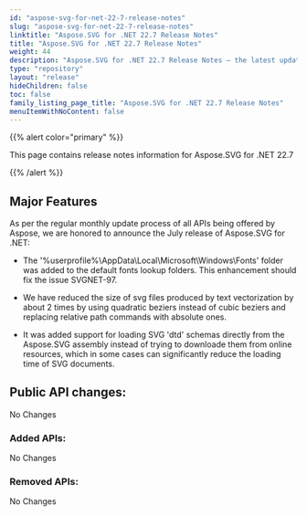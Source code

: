 ```yaml
---
id: "aspose-svg-for-net-22-7-release-notes"
slug: "aspose-svg-for-net-22-7-release-notes"
linktitle: "Aspose.SVG for .NET 22.7 Release Notes"
title: "Aspose.SVG for .NET 22.7 Release Notes"
weight: 44
description: "Aspose.SVG for .NET 22.7 Release Notes – the latest updates and fixes."
type: "repository"
layout: "release"
hideChildren: false
toc: false
family_listing_page_title: "Aspose.SVG for .NET 22.7 Release Notes"
menuItemWithNoContent: false
---
```

{{% alert color="primary" %}}

This page contains release notes information for Aspose.SVG for .NET 22.7

{{% /alert %}}

## **Major Features**

As per the regular monthly update process of all APIs being offered by Aspose, we are honored to announce the July release of Aspose.SVG for .NET:

* The '%userprofile%\AppData\Local\Microsoft\Windows\Fonts' folder was added to the default fonts lookup folders. This enhancement should fix the issue SVGNET-97.

* We have reduced the size of svg files produced by text vectorization by about 2 times by using quadratic beziers instead of cubic beziers and replacing relative path commands with absolute ones.

* It was added support for loading SVG 'dtd' schemas directly from the Aspose.SVG assembly instead of trying to downloade them from online resources, which in some cases can significantly reduce the loading time of SVG documents.
## **Public API changes:**

No Changes

### **Added APIs:**

No Changes

### **Removed APIs:**

No Changes
